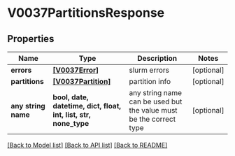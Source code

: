 # V0037PartitionsResponse


## Properties
Name | Type | Description | Notes
------------ | ------------- | ------------- | -------------
**errors** | [**[V0037Error]**](V0037Error.md) | slurm errors | [optional] 
**partitions** | [**[V0037Partition]**](V0037Partition.md) | partition info | [optional] 
**any string name** | **bool, date, datetime, dict, float, int, list, str, none_type** | any string name can be used but the value must be the correct type | [optional]

[[Back to Model list]](../README.md#documentation-for-models) [[Back to API list]](../README.md#documentation-for-api-endpoints) [[Back to README]](../README.md)


